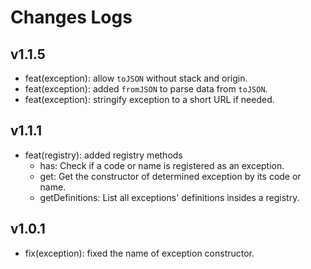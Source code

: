 # Changes Logs

## v1.1.5

- feat(exception): allow `toJSON` without stack and origin.
- feat(exception): added `fromJSON` to parse data from `toJSON`.
- feat(exception): stringify exception to a short URL if needed.

## v1.1.1

- feat(registry): added registry methods
    - has: Check if a code or name is registered as an exception.
    - get: Get the constructor of determined exception by its code or name.
    - getDefinitions: List all exceptions' definitions insides a registry.

## v1.0.1

- fix(exception): fixed the name of exception constructor.
